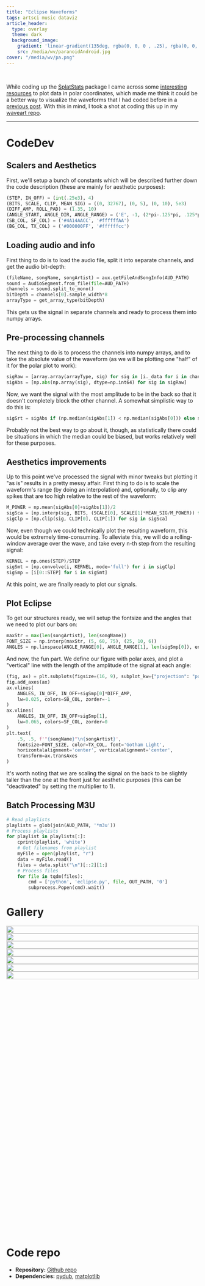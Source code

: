 ```yaml
---
title: "Eclipse Waveforms"
tags: artsci music dataviz
article_header:
  type: overlay
  theme: dark
  background_image:
    gradient: 'linear-gradient(135deg, rgba(0, 0, 0 , .25), rgba(0, 0, 0, .25))'
    src: /media/wv/paranoidAndroid.jpg
cover: "/media/wv/pa.png"
---
```


<br>

<!--more-->

While coding up the [SplatStats](https://github.com/Chipdelmal/SplatStats) package I came across some [interesting resources](https://www.python-graph-gallery.com/web-circular-lollipop-plot-with-matplotlib) to plot data in polar coordinates, which made me think it could be a better way to visualize the waveforms that I had coded before in a [previous post](./2019-09-20-Waveforms.html). With this in mind, I took a shot at coding this up in my [waveart repo](https://github.com/Chipdelmal/WaveArt).

<hr>

# CodeDev


## Scalers and Aesthetics

First, we'll setup a bunch of constants which will be described further down the code description (these are mainly for aesthetic purposes):

```python
(STEP, IN_OFF) = (int(.25e3), 4)
(BITS, SCALE, CLIP, MEAN_SIG) = ((0, 32767), (0, 5), (0, 10), 5e3)
(DIFF_AMP, ROLL_PAD) = (1.35, 10)
(ANGLE_START, ANGLE_DIR, ANGLE_RANGE) = ('E', -1, (2*pi-.125*pi, .125*pi))
(SB_COL, SF_COL) = ('#4A14AACC', '#ffffffAA')
(BG_COL, TX_COL) = ('#000000FF', '#ffffffcc')
```

## Loading audio and info

First thing to do is to load the audio file, split it into separate channels, and get the audio bit-depth:

```python
(fileName, songName, songArtist) = aux.getFileAndSongInfo(AUD_PATH)
sound = AudioSegment.from_file(file=AUD_PATH)
channels = sound.split_to_mono()
bitDepth = channels[0].sample_width*8
arrayType = get_array_type(bitDepth)
```

This gets us the signal in separate channels and ready to process them into numpy arrays.

## Pre-processing channels

The next thing to do is to process the channels into numpy arrays, and to take the absolute value of the waveform (as we will be plotting one "half" of it for the polar plot to work):

```python
sigRaw = [array.array(arrayType, sig) for sig in [i._data for i in channels]]
sigAbs = [np.abs(np.array(sig), dtype=np.int64) for sig in sigRaw]
```

Now, we want the signal with the most amplitude to be in the back so that it doesn't completely block the other channel. A somewhat simplistic way to do this is:

```python
sigSrt = sigAbs if (np.median(sigAbs[1]) < np.median(sigAbs[0])) else sigAbs[::-1]
```

Probably not the best way to go about it, though, as statistically there could be situations in which the median could be biased, but works relatively well for these purposes.

## Aesthetics improvements

Up to this point we've processed the signal with minor tweaks but plotting it "as is" results in a pretty messy affair. First thing to do is to scale the waveform's range (by doing an interpolation) and, optionally, to clip any spikes that are too high relative to the rest of the waveform:

```python
M_POWER = np.mean(sigAbs[0]+sigAbs[1])/2
sigSca = [np.interp(sig, BITS, (SCALE[0], SCALE[1]*MEAN_SIG/M_POWER)) for sig in sigSrt]
sigClp = [np.clip(sig, CLIP[0], CLIP[1]) for sig in sigSca]
```

Now, even though we could technically plot the resulting waveform, this would be extremely time-consuming. To alleviate this, we will do a rolling-window average over the wave, and take every n-th step from the resulting signal:

```python
KERNEL = np.ones(STEP)/STEP
sigSmt = [np.convolve(i, KERNEL, mode='full') for i in sigClp]
sigSmp = [i[0::STEP] for i in sigSmt]
```

At this point, we are finally ready to plot our signals.

## Plot Eclipse

To get our structures ready, we will setup the fontsize and the angles that we need to plot our bars on:

```python
maxStr = max(len(songArtist), len(songName))
FONT_SIZE = np.interp(maxStr, (5, 60, 75), (25, 10, 6))
ANGLES = np.linspace(ANGLE_RANGE[0], ANGLE_RANGE[1], len(sigSmp[0]), endpoint=False)
```

And now, the fun part. We define our figure with polar axes, and plot a "vertical" line with the length of the amplitude of the signal at each angle:

```python
(fig, ax) = plt.subplots(figsize=(16, 9), subplot_kw={"projection": "polar"})
fig.add_axes(ax)
ax.vlines(
    ANGLES, IN_OFF, IN_OFF+sigSmp[0]*DIFF_AMP, 
    lw=0.025, colors=SB_COL, zorder=-1
)
ax.vlines(
    ANGLES, IN_OFF, IN_OFF+sigSmp[1], 
    lw=0.065, colors=SF_COL, zorder=0
)
plt.text(
    .5, .5, f'"{songName}"\n{songArtist}', 
    fontsize=FONT_SIZE, color=TX_COL, font='Gotham Light',
    horizontalalignment='center', verticalalignment='center',
    transform=ax.transAxes
)
```

It's worth noting that we are scaling the signal on the back to be slightly taller than the one at the front just for aesthetic purposes (this can be "deactivated" by setting the multiplier to 1).

## Batch Processing M3U

```python
# Read playlists
playlists = glob(join(AUD_PATH, '*m3u'))
# Process playlists
for playlist in playlists[:]:
    cprint(playlist, 'white')
    # Get filenames from playlist
    myFile = open(playlist, "r")
    data = myFile.read()
    files = data.split("\n")[::2][1:]
    # Process files
    for file in tqdm(files):
        cmd = ['python', 'eclipse.py', file, OUT_PATH, '0']
        subprocess.Popen(cmd).wait()
```

# Gallery

<style>
  .swiper-demo {height: 800px;}
  .swiper-demo .swiper__slide {
    display: flex; align-items: center; justify-content: center;
    font-size: 3rem; color: #fff;
  }
</style>


<div class="swiper my-3 swiper-demo swiper-demo--0">
  <div class="swiper__wrapper">
    <div class="swiper__slide"><img src="/media/wv/01 Rocket Brothers.jpg" style="width:100%;"></div>
    <div class="swiper__slide"><img src="/media/wv/01 Smells Like Teen Spirit.jpg" style="width:100%;"></div>
    <div class="swiper__slide"><img src="/media/wv/1-02 Tonight, Tonight.jpg" style="width:100%;"></div>
    <div class="swiper__slide"><img src="/media/wv/04 Bury Me.jpg" style="width:100%;"></div>
    <div class="swiper__slide"><img src="/media/wv/05 - Sonic Youth - Stones.jpg" style="width:100%;"></div>
    <div class="swiper__slide"><img src="/media/wv/14 Where Is My Mind_.jpg" style="width:100%;"></div>
    <div class="swiper__slide"><img src="/media/wv/01 Pieces.jpg" style="width:100%;"></div>
  </div>
  <div class="swiper__button swiper__button--prev fas fa-chevron-left"></div>
  <div class="swiper__button swiper__button--next fas fa-chevron-right"></div>
</div>

<script>
  {%- include scripts/lib/swiper.js -%}
  var SOURCES = window.TEXT_VARIABLES.sources;
  window.Lazyload.js(SOURCES.jquery, function() {
    $('.swiper-demo--0').swiper(); $('.swiper-demo--1').swiper();
    $('.swiper-demo--2').swiper(); $('.swiper-demo--3').swiper();
    $('.swiper-demo--4').swiper({ animation: false });
  });
</script>


# Code repo

* **Repository:** [Github repo](https://github.com/Chipdelmal/WaveArt)
* **Dependencies:** [pydub](https://pypi.org/project/pydub/), [matplotlib](https://matplotlib.org/)


